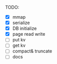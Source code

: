 TODO:
- [x] mmap
- [x] serialize
- [x] DB initialize
- [x] page read write
- [ ] put kv
- [ ] get kv
- [ ] compact& truncate
- [ ] docs
